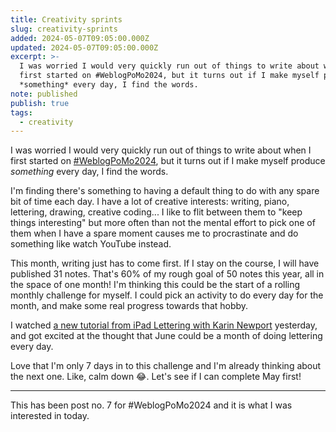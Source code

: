 ```yaml
---
title: Creativity sprints
slug: creativity-sprints
added: 2024-05-07T09:05:00.000Z
updated: 2024-05-07T09:05:00.000Z
excerpt: >-
  I was worried I would very quickly run out of things to write about when I
  first started on #WeblogPoMo2024, but it turns out if I make myself produce
  *something* every day, I find the words.
note: published
publish: true
tags:
  - creativity
---
```

I was worried I would very quickly run out of things to write about when I first started on [#WeblogPoMo2024](https://weblog.anniegreens.lol/weblog-posting-month-2024), but it turns out if I make myself produce *something* every day, I find the words.

I'm finding there's something to having a default thing to do with any spare bit of time each day. I have a lot of creative interests: writing, piano, lettering, drawing, creative coding... I like to flit between them to "keep things interesting" but more often than not the mental effort to pick one of them when I have a spare moment causes me to procrastinate and do something like watch YouTube instead. 

This month, writing just has to come first. If I stay on the course, I will have published 31 notes. That's 60% of my rough goal of 50 notes this year, all in the space of one month! I'm thinking this could be the start of a rolling monthly challenge for myself. I could pick an activity to do every day for the month, and make some real progress towards that hobby. 

I watched [a new tutorial from iPad Lettering with Karin Newport](https://www.youtube.com/watch?v=3p_PH7flNnQ&pp=ygUPaXBhZCBsZXR0ZXJpbmcg) yesterday, and got excited at the thought that June could be a month of doing lettering every day.

Love that I'm only 7 days in to this challenge and I'm already thinking about the next one. Like, calm down 😂. Let's see if I can complete May first! 


<hr>

This has been post no. 7 for #WeblogPoMo2024 and it is what I was interested in today.
